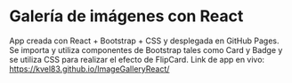 ﻿# Galería de imágenes con React

App creada con React + Bootstrap + CSS y desplegada en GitHub Pages.
Se importa y utiliza componentes de Bootstrap tales como Card y Badge y se utiliza CSS para realizar el efecto de FlipCard.
 Link de app en vivo: https://kvel83.github.io/ImageGalleryReact/


